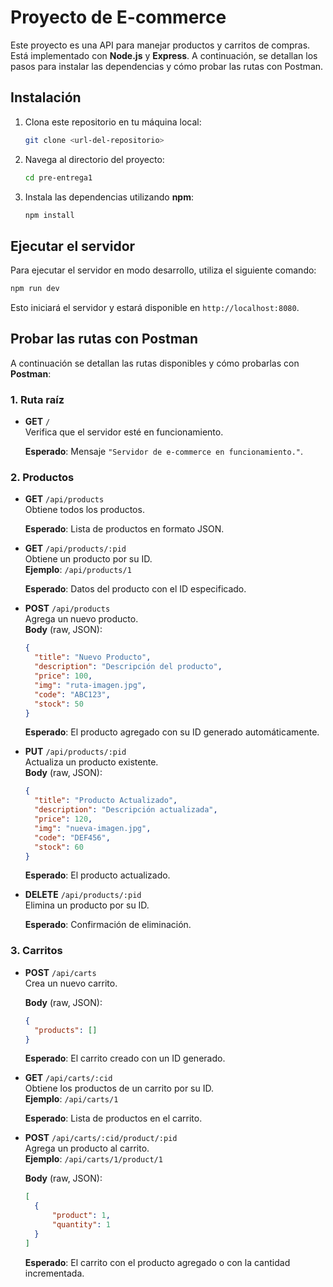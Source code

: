 
# Proyecto de E-commerce

Este proyecto es una API para manejar productos y carritos de compras. Está implementado con **Node.js** y **Express**. A continuación, se detallan los pasos para instalar las dependencias y cómo probar las rutas con Postman.

## Instalación

1. Clona este repositorio en tu máquina local:

   ```bash
   git clone <url-del-repositorio>
   ```

2. Navega al directorio del proyecto:

   ```bash
   cd pre-entrega1
   ```

3. Instala las dependencias utilizando **npm**:

   ```bash
   npm install
   ```

## Ejecutar el servidor

Para ejecutar el servidor en modo desarrollo, utiliza el siguiente comando:

```bash
npm run dev
```

Esto iniciará el servidor y estará disponible en `http://localhost:8080`.

## Probar las rutas con Postman

A continuación se detallan las rutas disponibles y cómo probarlas con **Postman**:

### 1. **Ruta raíz**

- **GET** `/`  
  Verifica que el servidor esté en funcionamiento.

  **Esperado**: Mensaje `"Servidor de e-commerce en funcionamiento."`.

### 2. **Productos**

- **GET** `/api/products`  
  Obtiene todos los productos.

  **Esperado**: Lista de productos en formato JSON.

- **GET** `/api/products/:pid`  
  Obtiene un producto por su ID.  
  **Ejemplo**: `/api/products/1`

  **Esperado**: Datos del producto con el ID especificado.

- **POST** `/api/products`  
  Agrega un nuevo producto.  
  **Body** (raw, JSON):

  ```json
  {
    "title": "Nuevo Producto",
    "description": "Descripción del producto",
    "price": 100,
    "img": "ruta-imagen.jpg",
    "code": "ABC123",
    "stock": 50
  }
  ```

  **Esperado**: El producto agregado con su ID generado automáticamente.

- **PUT** `/api/products/:pid`  
  Actualiza un producto existente.  
  **Body** (raw, JSON):

  ```json
  {
    "title": "Producto Actualizado",
    "description": "Descripción actualizada",
    "price": 120,
    "img": "nueva-imagen.jpg",
    "code": "DEF456",
    "stock": 60
  }
  ```

  **Esperado**: El producto actualizado.

- **DELETE** `/api/products/:pid`  
  Elimina un producto por su ID.  

  **Esperado**: Confirmación de eliminación.

### 3. **Carritos**

- **POST** `/api/carts`  
  Crea un nuevo carrito.

  **Body** (raw, JSON):

  ```json
  {
    "products": []
  }
  ```

  **Esperado**: El carrito creado con un ID generado.

- **GET** `/api/carts/:cid`  
  Obtiene los productos de un carrito por su ID.  
  **Ejemplo**: `/api/carts/1`

  **Esperado**: Lista de productos en el carrito.

- **POST** `/api/carts/:cid/product/:pid`  
  Agrega un producto al carrito.  
  **Ejemplo**: `/api/carts/1/product/1`

  **Body** (raw, JSON):

  ```json
  [
    {
        "product": 1,
        "quantity": 1
    }
  ]
  ```

  **Esperado**: El carrito con el producto agregado o con la cantidad incrementada.


